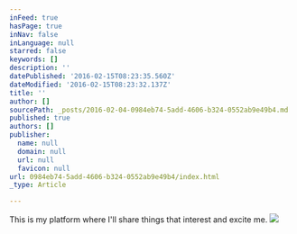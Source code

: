 ```yaml
---
inFeed: true
hasPage: true
inNav: false
inLanguage: null
starred: false
keywords: []
description: ''
datePublished: '2016-02-15T08:23:35.560Z'
dateModified: '2016-02-15T08:23:32.137Z'
title: ''
author: []
sourcePath: _posts/2016-02-04-0984eb74-5add-4606-b324-0552ab9e49b4.md
published: true
authors: []
publisher:
  name: null
  domain: null
  url: null
  favicon: null
url: 0984eb74-5add-4606-b324-0552ab9e49b4/index.html
_type: Article

---
```

This is my platform where I'll share things that interest and excite me. ![](https://s3-us-west-2.amazonaws.com/the-grid-img/p/d6b6c15bd0bfda38cb89cc5aa4756dbd9c43b7d2.jpg)

>